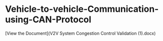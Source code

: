 # Vehicle-to-vehicle-Communication-using-CAN-Protocol
[View the Document](V2V System Congestion Control Validation (1).docx)
